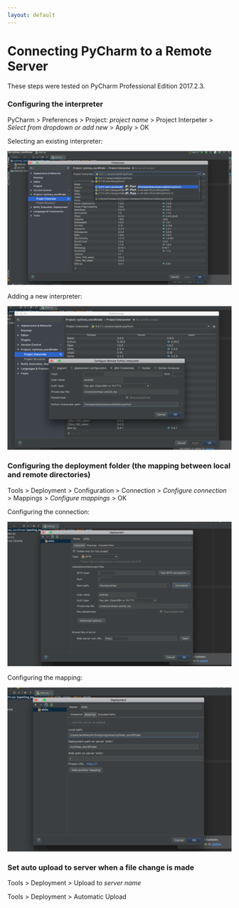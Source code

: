 ```yaml
---
layout: default
---
```


# Connecting PyCharm to a Remote Server

These steps were tested on PyCharm Professional Edition 2017.2.3.

### Configuring the interpreter

PyCharm > Preferences > Project: _project name_ > Project Interpeter > _Select from dropdown or add new_ > Apply > OK

Selecting an existing interpreter:

![alt text](pycharm-remote/1.png)

Adding a new interpreter:

![alt text](pycharm-remote/2.png)

### Configuring the deployment folder (the mapping between local and remote directories)

Tools > Deployment > Configuration > Connection > _Configure connection_ > Mappings > _Configure mappings_ > OK

Configuring the connection:

![alt text](pycharm-remote/3.png)

Configuring the mapping:

![alt text](pycharm-remote/4.png)

### Set auto upload to server when a file change is made

Tools > Deployment > Upload to _server name_

Tools > Deployment > Automatic Upload

